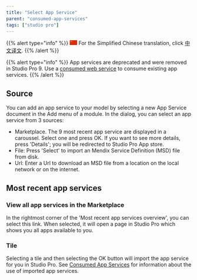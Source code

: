 ```yaml
---
title: "Select App Service"
parent: "consumed-app-services"
tags: ["studio pro"]
---
```


{{% alert type="info" %}}
<img src="attachments/chinese-translation/china.png" style="display: inline-block; margin: 0" /> For the Simplified Chinese translation, click [中文译文](https://cdn.mendix.tencent-cloud.com/documentation/select-app-service.pdf).
{{% /alert %}}

{{% alert type="info" %}}
App services are deprecated and were removed in Studio Pro 9. Use a [consumed web service](consumed-web-services) to consume existing app services.
{{% /alert %}}

## Source

You can add an app service to your model by selecting a new App Service document in the Add menu of a module. In the dialog, you can select an app service from 3 sources:

*   Marketplace. The 9 most recent app service are displayed in a caroussel. Select one and press OK. If you want to see more details, press 'Details'; you will be redirected to Studio Pro App store.
*   File: Press 'Select' to import an Mendix Service Definition (MSD) file from disk.
*   Url: Enter a Url to download an MSD file from a location on the local network or on the internet.

## Most recent app services

### View all app services in the Marketplace

In the rightmost corner of the 'Most recent app services overview', you can select this link. When selected, it will open a page in Studio Pro which shows you all apps available to you.

### Tile

Selecting a tile and then selecting the OK button will import the app service for you in Studio Pro. See [Consumed App Services](consumed-app-services) for information about the use of imported app services.
